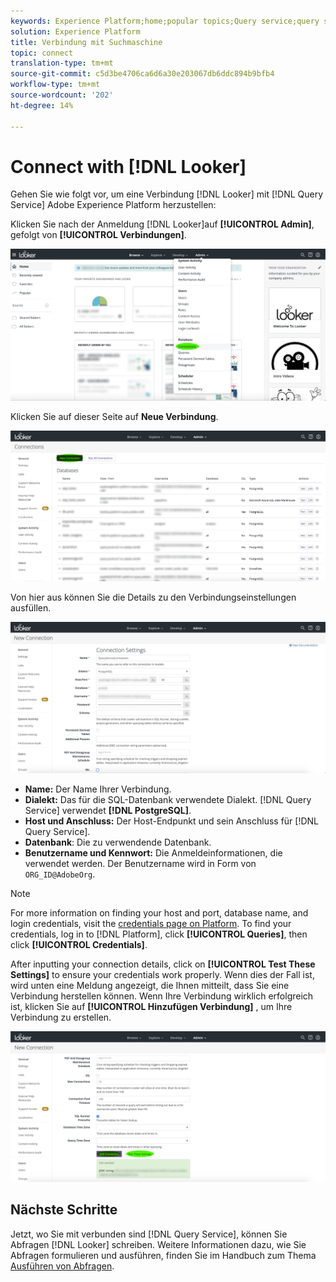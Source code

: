 ```yaml
---
keywords: Experience Platform;home;popular topics;Query service;query service;Looker;looker;connect to query service;
solution: Experience Platform
title: Verbindung mit Suchmaschine
topic: connect
translation-type: tm+mt
source-git-commit: c5d3be4706ca6d6a30e203067db6ddc894b9bfb4
workflow-type: tm+mt
source-wordcount: '202'
ht-degree: 14%

---
```



# Connect with [!DNL Looker]

Gehen Sie wie folgt vor, um eine Verbindung [!DNL Looker] mit [!DNL Query Service] Adobe Experience Platform herzustellen:

Klicken Sie nach der Anmeldung [!DNL Looker]auf **[!UICONTROL Admin]**, gefolgt von **[!UICONTROL Verbindungen]**.

![](../images/clients/looker/click-admin-connections.png)

Klicken Sie auf dieser Seite auf **Neue Verbindung**.

![](../images/clients/looker/click-new-connection.png)

Von hier aus können Sie die Details zu den Verbindungseinstellungen ausfüllen.

![](../images/clients/looker/new-connection.png)

- **Name:** Der Name Ihrer Verbindung.
- **Dialekt:** Das für die SQL-Datenbank verwendete Dialekt. [!DNL Query Service] verwendet **[!DNL PostgreSQL]**.
- **Host und Anschluss:** Der Host-Endpunkt und sein Anschluss für [!DNL Query Service].
- **Datenbank**: Die zu verwendende Datenbank.
- **Benutzername und Kennwort:** Die Anmeldeinformationen, die verwendet werden. Der Benutzername wird in Form von `ORG_ID@AdobeOrg`.

>[!NOTE]
>
>For more information on finding your host and port, database name, and login credentials, visit the [credentials page on Platform](https://platform.adobe.com/query/configuration). To find your credentials, log in to [!DNL Platform], click **[!UICONTROL Queries]**, then click **[!UICONTROL Credentials]**.

After inputting your connection details, click on **[!UICONTROL Test These Settings]** to ensure your credentials work properly. Wenn dies der Fall ist, wird unten eine Meldung angezeigt, die Ihnen mitteilt, dass Sie eine Verbindung herstellen können. Wenn Ihre Verbindung wirklich erfolgreich ist, klicken Sie auf **[!UICONTROL Hinzufügen Verbindung]** , um Ihre Verbindung zu erstellen.

![](../images/clients/looker/click-test-connection.png)

## Nächste Schritte

Jetzt, wo Sie mit verbunden sind [!DNL Query Service], können Sie Abfragen [!DNL Looker] schreiben. Weitere Informationen dazu, wie Sie Abfragen formulieren und ausführen, finden Sie im Handbuch zum Thema [Ausführen von Abfragen](../creating-queries/creating-queries.md).